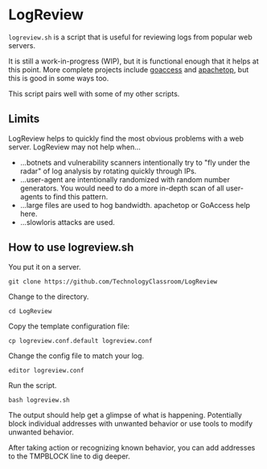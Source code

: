 # LogReview

`logreview.sh` is a script that is useful for reviewing logs from popular web
servers.

It is still a work-in-progress (WIP), but it is functional enough that it helps
at this point. More complete projects include
[goaccess](https://github.com/allinurl/goaccess/) and
[apachetop](https://github.com/tessus/apachetop), but this is good in some ways
too.

This script pairs well with some of my other scripts.

## Limits

LogReview helps to quickly find the most obvious problems with a web server.
LogReview may not help when...

* ...botnets and vulnerability scanners intentionally try to "fly under the
  radar" of log analysis by rotating quickly through IPs.
* ...user-agent are intentionally randomized with random number generators. You
  would need to do a more in-depth scan of all user-agents to find this
  pattern.
* ...large files are used to hog bandwidth. apachetop or GoAccess help here.
* ...slowloris attacks are used.

## How to use logreview.sh

You put it on a server.

    git clone https://github.com/TechnologyClassroom/LogReview

Change to the directory.

    cd LogReview

Copy the template configuration file:

    cp logreview.conf.default logreview.conf

Change the config file to match your log.

    editor logreview.conf

Run the script.

    bash logreview.sh

The output should help get a glimpse of what is happening. Potentially block
individual addresses with unwanted behavior or use tools to modify unwanted
behavior.

After taking action or recognizing known behavior, you can add addresses to the
TMPBLOCK line to dig deeper.
